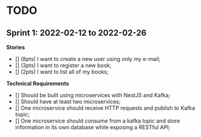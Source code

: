 # TODO

## Sprint 1: 2022-02-12 to 2022-02-26

**Stories**

- [] (8pts) I want to create a new user using only my e-mail;
- [] (3pts) I want to register a new book;
- [] (2pts) I want to list all of my books;

**Technical Requirements**

- [] Should be built using microservices with NestJS and Kafka;
- [] Should have at least two microservices;
- [] One microservice should receive HTTP requests and publish to Kafka topic;
- [] One microservice should consume from a kafka topic and store information in its own database while exposing a RESTful API;


